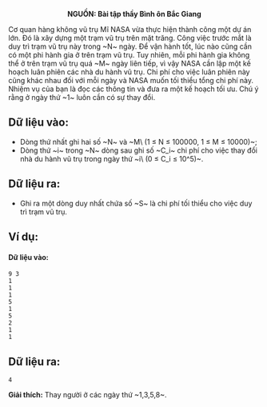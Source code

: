 **<center>NGUỒN: Bài tập thầy Bình ôn Bắc Giang</center>**

Cơ quan hàng không vũ trụ Mĩ NASA vừa thực hiện thành công một dự án lớn. Đó là xây dựng một trạm vũ trụ trên mặt trăng. Công việc trước mắt là duy trì trạm vũ trụ này trong ~N~ ngày. Để vận hành tốt, lúc nào cũng cần có một phi hành gia ở trên trạm vũ trụ. Tuy nhiên, mỗi phi hành gia không thể ở trên trạm vũ trụ quá ~M~ ngày liên tiếp, vì vậy NASA cần lập một kế hoạch luân phiên các nhà du hành vũ trụ. Chi phí cho việc luân phiên này cũng khác nhau đối với mỗi ngày và NASA muốn tối thiểu tổng chi phí này. Nhiệm vụ của bạn là đọc các thông tin và đưa ra một kế hoạch tối ưu. Chú ý rằng ở ngày thứ ~1~ luôn cần có sự thay đổi.

## Dữ liệu vào:
- Dòng thứ nhất ghi hai số ~N~ và ~M\ (1 ≤ N ≤ 100000, 1 ≤ M ≤ 10000)~;
- Dòng thứ ~i~ trong ~N~ dòng sau ghi số ~C_i~ chi phí cho việc thay đổi nhà du hành vũ trụ trong ngày thứ ~i\ (0 ≤ C_i ≤ 10^5)~.

## Dữ liệu ra:
- Ghi ra một dòng duy nhất chứa số ~S~ là chi phí tối thiểu cho việc duy trì trạm vũ trụ.

## Ví dụ:
#### Dữ liệu vào:
```
9 3
1
1
1
5
1
5
2
1
1
```

## Dữ liệu ra:
```
4
```

**Giải thích:** Thay người ở các ngày thứ ~1,3,5,8~.